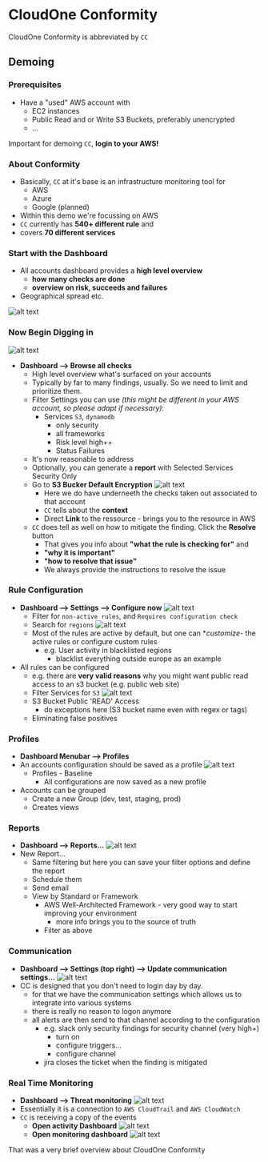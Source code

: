 # CloudOne Conformity

CloudOne Conformity is abbreviated by `CC`

## Demoing

### Prerequisites

- Have a "used" AWS account with
  - EC2 instances
  - Public Read and or Write S3 Buckets, preferably unencrypted
  - ...

Important for demoing `CC`, **login to your AWS!**

### About Conformity

- Basically, `CC` at it's base is an infrastructure monitoring tool for
  - AWS
  - Azure
  - Google (planned)
- Within this demo we're focussing on AWS
- `CC` currently has **540+ different rule** and
- covers **70 different services**

### Start with the Dashboard

- All accounts dashboard provides a **high level overview**
  - **how many checks are done**
  - **overview on risk, succeeds and failures**
- Geographical spread etc.

![alt text](https://github.com/mawinkler/devops-training/blob/master/cloudone-conformity/images/01_high_level_overview.png "High Level Overview")

### Now Begin Digging in

![alt text](https://github.com/mawinkler/devops-training/blob/master/cloudone-conformity/images/02_browse_all_checks.png "Browse all Checks")

- **Dashboard --> Browse all checks**
  - High level overview what's surfaced on your accounts
  - Typically by far to many findings, usually. So we need to limit and prioritize them.
  - Filter Settings you can use *(this might be different in your AWS account, so please adapt if necessary)*:
    - Services `S3`, `dynamodb`
      - only security
      - all frameworks
      - Risk level high++
      - Status Failures
  - It's now reasonable to address
  - Optionally, you can generate a **report** with Selected Services Security Only
  - Go to **S3 Bucker Default Encryption**
  ![alt text](https://github.com/mawinkler/devops-training/blob/master/cloudone-conformity/images/03_s3_bucket_default_encryption.png "S3 Bucket Default Encryption")
    - Here we do have underneeth the checks taken out associated to that account
    - `CC` tells about the **context**
    - Direct **Link** to the ressource - brings you to the resource in AWS
  - `CC` does tell as well on how to mitigate the finding. Click the **Resolve** button
    - That gives you info about **"what the rule is checking for"** and
    - **"why it is important"**
    - **"how to resolve that issue"**
    - We always provide the instructions to resolve the issue

### Rule Configuration

  - **Dashboard --> Settings --> Configure now**
  ![alt text](https://github.com/mawinkler/devops-training/blob/master/cloudone-conformity/images/04_rule_settings.png "Rule Settings")
    - Filter for `non-active rules`, and `Requires configuration check`
    - Search for `regions`
    ![alt text](https://github.com/mawinkler/devops-training/blob/master/cloudone-conformity/images/05_rule_regions.png "Rule Regions")
    - Most of the rules are active by default, but one can **customize*- the active rules or configure custom rules
      - e.g. User activity in blacklisted regions
        - blacklist everything outside europe as an example
  - All rules can be configured
    - e.g. there are **very valid reasons** why you might want public read access to an s3 bucket (e.g. public web site)
    - Filter Services for `S3`
    ![alt text](https://github.com/mawinkler/devops-training/blob/master/cloudone-conformity/images/06_rule_s3_bucket_read_access.png "Rule S3 Bucket Read Access")
    - S3 Bucket Public 'READ' Access
      - do exceptions here (S3 bucket name even with regex or tags)
    - Eliminating false positives

### Profiles

  - **Dashboard Menubar --> Profiles**
  - An accounts configuration should be saved as a profile
  ![alt text](https://github.com/mawinkler/devops-training/blob/master/cloudone-conformity/images/07_profiles.png "Profiles")
    - Profiles - Baseline
      - All configurations are now saved as a new profile
  - Accounts can be grouped
    - Create a new Group (dev, test, staging, prod)
    - Creates views

### Reports

  - **Dashboard --> Reports...**
  ![alt text](https://github.com/mawinkler/devops-training/blob/master/cloudone-conformity/images/08_configured_reports.png "Configured Reports")
  - New Report...
    - Same filtering but here you can save your filter options and define the report
    - Schedule them
    - Send email
    - View by Standard or Framework
      - AWS Well-Architected Framework - very good way to start improving your environment
        - more info brings you to the source of truth
      - Filter as above

### Communication

  - **Dashboard --> Settings (top right) --> Update communication settings...**
  ![alt text](https://github.com/mawinkler/devops-training/blob/master/cloudone-conformity/images/09_communication_settings.png "Update Communication Settings")
  - CC is designed that you don't need to login day by day.
    - for that we have the communication settings which allows us to integrate into various systems
    - there is really no reason to logon anymore
    - all alerts are then send to that channel according to the configuration
      - e.g. slack only security findings for security channel (very high+)
        - turn on
        - configure triggers...
        - configure channel
      - jira closes the ticket when the finding is mitigated

### Real Time Monitoring

  - **Dashboard --> Threat monitoring**
  ![alt text](https://github.com/mawinkler/devops-training/blob/master/cloudone-conformity/images/10_threat_monitoring.png "Threat Monitoring")
  - Essentially it is a connection to `AWS CloudTrail` and `AWS CloudWatch`
  - `CC` is receiving a copy of the events
    - **Open activity Dashboard**
    ![alt text](https://github.com/mawinkler/devops-training/blob/master/cloudone-conformity/images/11_user_activity.png "User Activity")
    - **Open monitoring dashboard**
    ![alt text](https://github.com/mawinkler/devops-training/blob/master/cloudone-conformity/images/12_real_time_monitoring.png "Real-Time Monitoring")

That was a very brief overview about CloudOne Conformity
